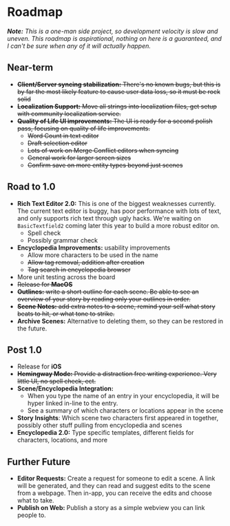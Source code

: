 # Roadmap

_**Note:** This is a one-man side project, so development velocity is slow and uneven. This roadmap is aspirational,
nothing
on here is a guaranteed, and I can't be sure when any of it will actually happen._

## Near-term

- ~~**Client/Server syncing stabilization:** There's no known bugs, but this is by far the most likely feature to cause
  user data loss, so it must be rock solid~~
- ~~**Localization Support:** Move all strings into localization files, get setup with community localization service.~~
- ~~**Quality of Life UI improvements:** The UI is ready for a second polish pass, focusing on quality of life
  improvements.~~
	- ~~Word Count in text editor~~
	- ~~Draft selection editor~~
	- ~~Lots of work on Merge Conflict editors when syncing~~
    - ~~General work for larger screen sizes~~
    - ~~Confirm save on more entity types beyond just scenes~~

## Road to 1.0

- **Rich Text Editor 2.0:** This is one of the biggest weaknesses currently. The current text editor is buggy, has poor
  performance with lots of text, and only supports rich text through ugly hacks. We're waiting
  on `BasicTextfield2`
  coming later this year to build a more robust editor on.
	- Spell check
	- Possibly grammar check
- **Encyclopedia Improvements:** usability improvements
	- Allow more characters to be used in the name
	- ~~Allow tag removal, addition after creation~~
	- ~~Tag search in encyclopedia browser~~
- More unit testing across the board
- ~~Release for **MacOS**~~
- ~~**Outlines:** write a short outline for each scene. Be able to see an overview of your story by
  reading only your
  outlines in order.~~
- ~~**Scene Notes:** add extra notes to a scene, remind your self what story beats to hit, or what
  tone to strike.~~
- **Archive Scenes:** Alternative to deleting them, so they can be restored in the future.

## Post 1.0

- Release for **iOS**
- ~~**Hemingway Mode:** Provide a distraction free writing experience. Very little UI, no spell check, ect.~~
- **Scene/Encyclopedia Integration:**
    - When you type the name of an entry in your encyclopedia, it will be hyper linked in-line to the entry.
    - See a summary of which characters or locations appear in the scene
- **Story Insights**: Which scene two characters first appeared in together, possibly other stuff pulling from
  encyclopedia and scenes
- **Encyclopedia 2.0:** Type specific templates, different fields for characters, locations, and more

## Further Future

- **Editor Requests:** Create a request for someone to edit a scene. A link will be generated, and
  they can read and suggest
  edits to the scene from a webpage. Then in-app, you can receive the edits and choose what to take.
- **Publish on Web:** Publish a story as a simple webview you can link people to.
